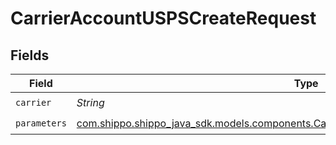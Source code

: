 # CarrierAccountUSPSCreateRequest


## Fields

| Field                                                                                                                                                          | Type                                                                                                                                                           | Required                                                                                                                                                       | Description                                                                                                                                                    | Example                                                                                                                                                        |
| -------------------------------------------------------------------------------------------------------------------------------------------------------------- | -------------------------------------------------------------------------------------------------------------------------------------------------------------- | -------------------------------------------------------------------------------------------------------------------------------------------------------------- | -------------------------------------------------------------------------------------------------------------------------------------------------------------- | -------------------------------------------------------------------------------------------------------------------------------------------------------------- |
| `carrier`                                                                                                                                                      | *String*                                                                                                                                                       | :heavy_check_mark:                                                                                                                                             | N/A                                                                                                                                                            | usps                                                                                                                                                           |
| `parameters`                                                                                                                                                   | [com.shippo.shippo_java_sdk.models.components.CarrierAccountUSPSCreateRequestParameters](../../models/components/CarrierAccountUSPSCreateRequestParameters.md) | :heavy_check_mark:                                                                                                                                             | N/A                                                                                                                                                            |                                                                                                                                                                |